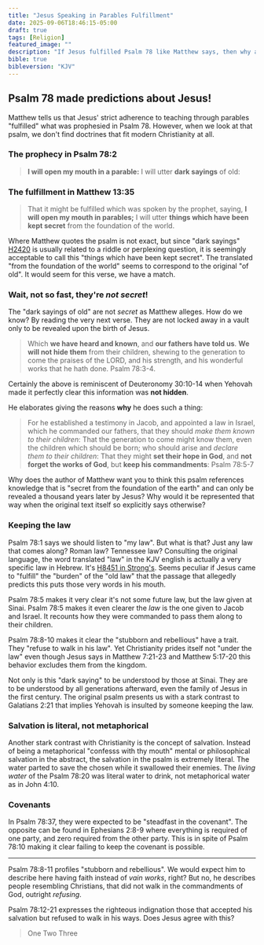 ```yaml
---
title: "Jesus Speaking in Parables Fulfillment"
date: 2025-09-06T18:46:15-05:00
draft: true
tags: [Religion]
featured_image: ""
description: "If Jesus fulfilled Psalm 78 like Matthew says, then why are almost all Christian doctrines the opposite of Psalm 78? Why does Matthew insist the prophecy imposed secrecy when God commanded it freely broadcast?"
bible: true
bibleversion: "KJV"
---
```


## Psalm 78 made predictions about Jesus!

Matthew tells us that Jesus' strict adherence to teaching through parables "fulfilled" what was prophesied in Psalm 78. However, when we look at that psalm, we don't find doctrines that fit modern Christianity at all.

### The prophecy in Psalm 78:2

> **I will open my mouth in a parable:**  I will utter **dark sayings** of old: 

### The fulfillment in Matthew 13:35

> That it might be fulfilled which was spoken by the prophet, saying, **I will open my mouth in parables;** I will utter **things which have been kept secret** from the foundation of the world.

Where Matthew quotes the psalm is not exact, but since "dark sayings" [H2420](https://www.blueletterbible.org/lexicon/h2420/kjv/wlc/0-1/) is usually related to a riddle or perplexing question, it is seemingly acceptable to call this "things which have been kept secret". The translated "from the foundation of the world" seems to correspond to the original "of old". It would seem for this verse, we have a match.

### Wait, not so fast, they're *not secret*!

The "dark sayings of old" are not *secret* as Matthew alleges. How do we know? By reading the very next verse. They are not locked away in a vault only to be revealed upon the birth of Jesus.

> Which **we have heard and known**, and **our fathers have told us**. **We will not hide them** from their children, shewing to the generation to come the praises of the LORD, and his strength, and his wonderful works that he hath done. Psalm 78:3-4.  

Certainly the above is reminiscent of Deuteronomy 30:10-14 when Yehovah made it perfectly clear this information was **not hidden**.  

He elaborates giving the reasons **why** he does such a thing:

> For he established a testimony in Jacob, and appointed a law in Israel, which he commanded our fathers, that they should *make them known to their children*:  That the generation to come might know them, even the children which should be born; who should arise and *declare them to their children*: That they might **set their hope in God**, and **not forget the works of God**, but **keep his commandments**: Psalm 78:5-7

Why does the author of Matthew want you to think this psalm references knowledge that is "secret from the foundation of the earth" and can only be revealed a thousand years later by Jesus?  Why would it be represented that way when the original text itself so explicitly says otherwise?

### Keeping the law

Psalm 78:1 says we should listen to "my law".  But what is that? Just any law that comes along? Roman law? Tennessee law? Consulting the original language, the word translated "law" in the KJV english is actually a very specific law in Hebrew. It's [H8451 in Strong's](https://www.blueletterbible.org/lexicon/h8451/kjv/wlc/0-1/). Seems peculiar if Jesus came to "fulfill" the "burden" of the "old law" that the passage that allegedly predicts this puts those very words in his mouth.

Psalm 78:5 makes it very clear it's not some future law, but the law given at Sinai. Psalm 78:5 makes it even clearer the *law* is the one given to Jacob and Israel. It recounts how they were commanded to pass them along to their children.  

Psalm 78:8-10 makes it clear the "stubborn and rebellious" have a trait. They "refuse to walk in his law". Yet Christianity prides itself not "under the law" even though Jesus says in Matthew 7:21-23 and Matthew 5:17-20 this behavior excludes them from the kingdom.

Not only is this "dark saying" to be understood by those at Sinai. They are to be understood by all generations afterward, even the family of Jesus in the first century. The original psalm presents us with a stark contrast to Galatians 2:21 that implies Yehovah is insulted by someone keeping the law.

### Salvation is literal, not metaphorical

Another stark contrast with Christianity is the concept of salvation. Instead of being a metaphorical "confesss with thy mouth" mental or philosophical salvation in the abstract, the salvation in the psalm is extremely literal. The water parted to save the chosen while it swallowed their enemies. The *living water* of the Psalm 78:20 was literal water to drink, not metaphorical water as in John 4:10.  

### Covenants

In Psalm 78:37, they were expected to be "steadfast in the covenant". The opposite can be found in Ephesians 2:8-9 where everything is required of one party, and zero required from the other party. This is in spite of Psalm 78:10 making it clear failing to keep the covenant is possible.

---


Psalm 78:8-11 profiles "stubborn and rebellious". We would expect him to describe here having faith instead of *vain works*, right?  But no, he describes people resembling Christians, that did not walk in the commandments of God, outright *refusing*.  

Psalm 78:12-21 expresses the righteous indignation those that accepted his salvation but refused to walk in his ways. Does Jesus agree with this?


> One
> Two
> Three
